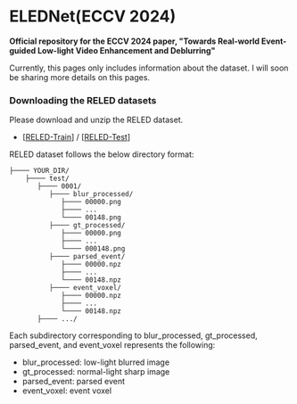 # ELEDNet(ECCV 2024)
**Official repository for the ECCV 2024 paper, "Towards Real-world Event-guided Low-light Video Enhancement and Deblurring"**

Currently, this pages only includes information about the dataset. I will soon be sharing more details on this pages.

### Downloading the RELED datasets 
Please download and unzip the RELED dataset.

* [[RELED-Train](https://drive.google.com/file/d/1Syf_hhmyzXvHlhoMHQU4TSaEtXPkIT3U/view?usp=drive_link)] / [[RELED-Test](https://drive.google.com/file/d/1y-8cjnTHOyOz6jgy0T-gMcmiAnwdRf5R/view?usp=drive_link)]

RELED dataset follows the below directory format:
```
├──── YOUR_DIR/
    ├──── test/
       ├──── 0001/
          ├──── blur_processed/
             ├──── 00000.png
             ├──── ...
             └──── 00148.png
          ├──── gt_processed/
             ├──── 00000.png
             ├──── ...
             └──── 000148.png
          ├──── parsed_event/
             ├──── 00000.npz
             ├──── ...
             └──── 00148.npz
          ├──── event_voxel/
             ├──── 00000.npz
             ├──── ...
             └──── 00148.npz
       ├──── .../
```

Each subdirectory corresponding to blur_processed, gt_processed, parsed_event, and event_voxel represents the following:
* blur_processed: low-light blurred image
* gt_processed: normal-light sharp image
* parsed_event: parsed event
* event_voxel: event voxel
